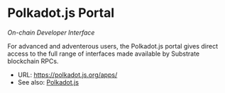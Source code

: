 # Polkadot.js Portal
*On-chain Developer Interface*

For advanced and adventerous users, the Polkadot.js portal gives direct access to the full range of interfaces made available by Substrate blockchain RPCs.

- URL: https://polkadot.js.org/apps/
- See also: [Polkadot.js](/tools/libraries/polkadot-js)